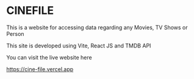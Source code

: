 # CINEFILE

This is a website for accessing data regarding any Movies, TV Shows or Person

This site is developed using Vite, React JS and TMDB API

You can visit the live website here

https://cine-file.vercel.app
